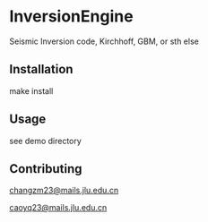 # InversionEngine
Seismic Inversion code, Kirchhoff, GBM, or sth else

## Installation

make install 

## Usage

see demo directory

## Contributing

changzm23@mails.jlu.edu.cn

caoyq23@mails.jlu.edu.cn
